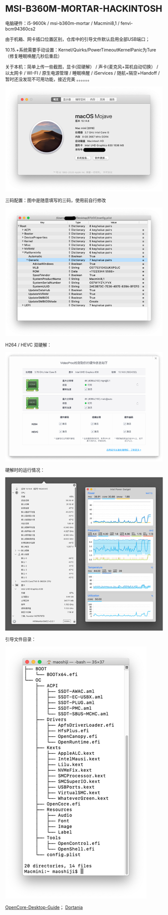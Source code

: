 # MSI-B360M-MORTAR-HACKINTOSH
电脑硬件：i5-9600k / msi-b360m-mortar / Macmini8,1 / fenvi-bcm94360cs2

由于机箱、网卡插口位置区别，仓库中的引导文件默认启用全部USB端口；

10.15.+系统需要手动设置：Kernel/Quirks/PowerTimeoutKernelPanic为Ture（修复睡眠唤醒几秒后重启）

关于本机：简单上传一些截图，显卡(双硬解） / 声卡(麦克风+耳机自动切换） / 以太网卡 / WI-FI / 原生电源管理 / 睡眠唤醒 / iServices / 随航+隔空+Handoff / 暂时还没发现不可用功能，接近完美 。。。。。。

![image](https://github.com/Utmostmao/MSI-B360M-MORTAR-HACKINTOSH/blob/master/Screenshots/%E5%85%B3%E4%BA%8E%E6%9C%AC%E6%9C%BA.png)

三码配置：图中是随意填写的三码，使用前自行修改

![image](https://github.com/Utmostmao/MSI-B360M-MORTAR-HACKINTOSH/blob/master/Screenshots/%E4%B8%89%E7%A0%81%E9%85%8D%E7%BD%AE.png)

H264 / HEVC 双硬解：

![image](https://github.com/Utmostmao/MSI-B360M-MORTAR-HACKINTOSH/blob/master/Screenshots/H264:HEVC.png)

硬解时的运行情况：

![image](https://github.com/Utmostmao/MSI-B360M-MORTAR-HACKINTOSH/blob/master/Screenshots/%E8%BF%90%E8%A1%8C%E4%BF%A1%E6%81%AF.jpg)

引导文件目录：

![image](https://github.com/Utmostmao/MSI-B360M-MORTAR-HACKINTOSH/blob/master/Screenshots/%E6%96%87%E4%BB%B6%E7%9B%AE%E5%BD%95.png)

[OpenCore-Desktop-Guide](https://dortania.github.io/OpenCore-Desktop-Guide/ "台式机OpenCore指南")；
[Dortania](https://dortania.github.io/ "最佳OpenCore指南维护组织")
